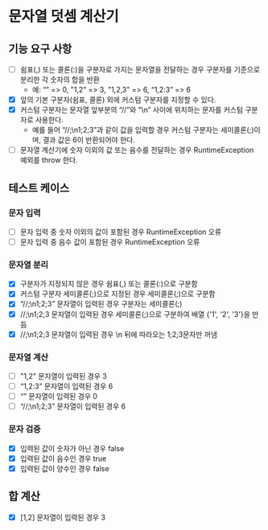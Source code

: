 # 문자열 덧셈 계산기

## 기능 요구 사항

- [ ] 쉼표(,) 또는 콜론(:)을 구분자로 가지는 문자열을 전달하는 경우 구분자를 기준으로 분리한 각 숫자의 합을 반환
    - 예: “” => 0, "1,2" => 3, "1,2,3" => 6, “1,2:3” => 6
- [x] 앞의 기본 구분자(쉼표, 콜론) 외에 커스텀 구분자를 지정할 수 있다.
- [x] 커스텀 구분자는 문자열 앞부분의 “//”와 “\n” 사이에 위치하는 문자를 커스텀 구분자로 사용한다.
    - 예를 들어 “//;\n1;2;3”과 같이 값을 입력할 경우 커스텀 구분자는 세미콜론(;)이며, 결과 값은 6이 반환되어야 한다.
- [ ] 문자열 계산기에 숫자 이외의 값 또는 음수를 전달하는 경우 RuntimeException 예외를 throw 한다.

## 테스트 케이스

### 문자 입력

- [ ] 문자 입력 중 숫자 이외의 값이 포함된 경우 RuntimeException 오류
- [ ] 문자 입력 중 음수 값이 포함된 경우 RuntimeException 오류

### 문자열 분리

- [x] 구분자가 지정되지 않은 경우 쉼표(,) 또는 콜론(:)으로 구분함
- [x] 커스텀 구분자 세미콜론(;)으로 지정된 경우 세미콜론(;)으로 구분함
- [x] “//;\n1;2;3” 문자열이 입력된 경우 구분자는 세미콜론(;)
- [x] //;\n1;2;3 문자열이 입력된 경우 세미콜론(;)으로 구분하여 배열 {'1', '2', '3'}을 만듬
- [x] //;\n1;2;3 문자열이 입력된 경우 \n 뒤에 따라오는 1;2;3문자만 꺼냄

### 문자열 계산

- [ ] "1,2" 문자열이 입력된 경우 3
- [ ] “1,2:3” 문자열이 입력된 경우 6
- [ ] “” 문자열이 입력된 경우 0
- [ ] “//;\n1;2;3” 문자열이 입력된 경우 6

### 문자 검증

- [x] 입력된 값이 숫자가 아닌 경우 false
- [x] 입력된 값이 음수인 경우 true
- [x] 입력된 값이 양수인 경우 false

## 합 계산

- [x] [1,2] 문자열이 입력된 경우 3
